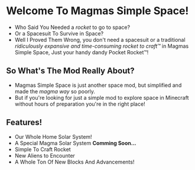 # Welcome To Magmas Simple Space!
- Who Said You Needed a *rocket* to go to space?
- Or a Spacesuit To Survive in Space?
- Well I Proved Them Wrong, you don't need a spacesuit or a traditional *ridiculously expansive and time-consuming rocket to craft™️* in Magmas Simple Space, Just your handy dandy Pocket Rocket™️!

## So What's The Mod Really About?

- Magmas Simple Space is just another space mod, but simplified and made the _magma way_ so poorly.
- But if you're looking for just a simple mod to explore space in Minecraft without hours of preparation you're in the right place!

## Features!

- Our Whole Home Solar System!
- A Special Magma Solar System **Comming Soon...**
- Simple To Craft Rocket
- New Aliens to Encounter
- A Whole Ton Of New Blocks And Advancements!
